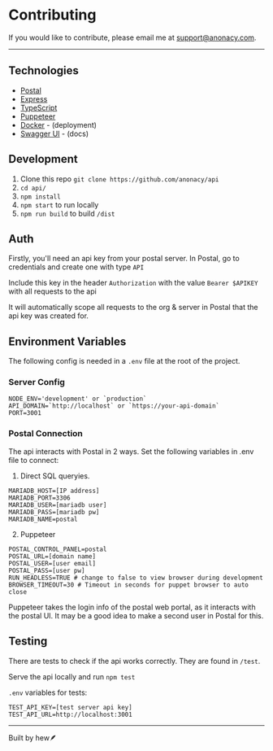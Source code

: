 
# Contributing

If you would like to contribute, please email me at support@anonacy.com.

***


## Technologies

- [Postal](https://postalserver.io)
- [Express](https://expressjs.com/)
- [TypeScript](https://www.typescriptlang.org/)
- [Puppeteer](https://pptr.dev/)
- [Docker](https://www.docker.com/) - (deployment)
- [Swagger UI](https://swagger.io/tools/swagger-ui/) - (docs)

## Development
1. Clone this repo
      `git clone https://github.com/anonacy/api`
2. `cd api/`
3. `npm install`
4. `npm start` to run locally
5. `npm run build` to build `/dist`


## Auth
Firstly, you'll need an api key from your postal server. In Postal, go to credentials and create one with type `API`

Include this key in the header `Authorization` with the value `Bearer $APIKEY` with all requests to the api

It will automatically scope all requests to the org & server in Postal that the api key was created for.

   
## Environment Variables

The following config is needed in a `.env` file at the root of the project.

### Server Config

```
NODE_ENV='development' or `production`
API_DOMAIN=`http://localhost` or `https://your-api-domain`
PORT=3001
```

### Postal Connection
The api interacts with Postal in 2 ways. Set the following variables in .env file to connect:
1. Direct SQL queryies.
 ```
MARIADB_HOST=[IP address]
MARIADB_PORT=3306
MARIADB_USER=[mariadb user]
MARIADB_PASS=[mariadb pw]
MARIADB_NAME=postal
 ```
2. Puppeteer
```
POSTAL_CONTROL_PANEL=postal
POSTAL_URL=[domain name]
POSTAL_USER=[user email]
POSTAL_PASS=[user pw]
RUN_HEADLESS=TRUE # change to false to view browser during development
BROWSER_TIMEOUT=30 # Timeout in seconds for puppet browser to auto close
```
Puppeteer takes the login info of the postal web portal, as it interacts with the postal UI. It may be a good idea to make a second user in Postal for this.


## Testing

There are tests to check if the api works correctly. They are found in `/test`.

Serve the api locally and run `npm test`

`.env` variables for tests:
```
TEST_API_KEY=[test server api key]
TEST_API_URL=http://localhost:3001
```

***

Built by hew🪶